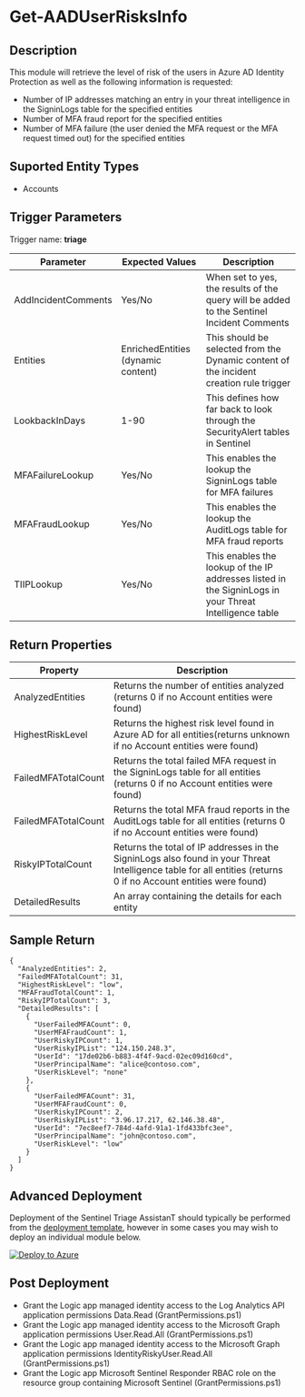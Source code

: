 # Get-AADUserRisksInfo

## Description
This module will retrieve the level of risk of the users in Azure AD Identity Protection as well as the following information is requested:
* Number of IP addresses matching an entry in your threat intelligence in the SigninLogs table for the specified entities
* Number of MFA fraud report for the specified entities
* Number of MFA failure (the user denied the MFA request or the MFA request timed out) for the specified entities

## Suported Entity Types
* Accounts

## Trigger Parameters

Trigger name: **triage**

|Parameter|Expected Values|Description|
|---|---|---|
|AddIncidentComments|Yes/No|When set to yes, the results of the query will be added to the Sentinel Incident Comments|
|Entities|EnrichedEntities (dynamic content)|This should be selected from the Dynamic content of the incident creation rule trigger|
|LookbackInDays|1-90|This defines how far back to look through the SecurityAlert tables in Sentinel|
|MFAFailureLookup|Yes/No|This enables the lookup the SigninLogs table for MFA failures|
|MFAFraudLookup|Yes/No|This enables the lookup the AuditLogs table for MFA fraud reports|
|TIIPLookup|Yes/No|This enables the lookup of the IP addresses listed in the SigninLogs in your Threat Intelligence table|


## Return Properties

|Property|Description|
|---|---|
|AnalyzedEntities|Returns the number of entities analyzed (returns 0 if no Account entities were found)|
|HighestRiskLevel|Returns the highest risk level found in Azure AD for all entities(returns unknown if no Account entities were found)|
|FailedMFATotalCount|Returns the total failed MFA request in the SigninLogs table for all entities (returns 0 if no Account entities were found)|
|FailedMFATotalCount|Returns the total MFA fraud reports in the AuditLogs table for all entities (returns 0 if no Account entities were found)|
|RiskyIPTotalCount|Returns the total of IP addresses in the SigninLogs also found in your Threat Intelligence table for all entities (returns 0 if no Account entities were found)|
|DetailedResults|An array containing the details for each entity|

## Sample Return

```
{
  "AnalyzedEntities": 2,
  "FailedMFATotalCount": 31,
  "HighestRiskLevel": "low",
  "MFAFraudTotalCount": 1,
  "RiskyIPTotalCount": 3,
  "DetailedResults": [
    {
      "UserFailedMFACount": 0,
      "UserMFAFraudCount": 1,
      "UserRiskyIPCount": 1,
      "UserRiskyIPList": "124.150.248.3",
      "UserId": "17de02b6-b883-4f4f-9acd-02ec09d160cd",
      "UserPrincipalName": "alice@contoso.com",
      "UserRiskLevel": "none"
    },
    {
      "UserFailedMFACount": 31,
      "UserMFAFraudCount": 0,
      "UserRiskyIPCount": 2,
      "UserRiskyIPList": "3.96.17.217, 62.146.38.48",
      "UserId": "7ec8eef7-784d-4afd-91a1-1fd433bfc3ee",
      "UserPrincipalName": "john@contoso.com",
      "UserRiskLevel": "low"
    }
  ]
}
```

## Advanced Deployment

Deployment of the Sentinel Triage AssistanT should typically be performed from the [deployment template](/Deploy/readme.md), however in some cases you may wish to deploy an individual module below.

[![Deploy to Azure](https://aka.ms/deploytoazurebutton)](https://portal.azure.com/#create/Microsoft.Template/uri/https%3A%2F%2Fraw.githubusercontent.com%2Fbriandelmsft%2FSentinelAutomationModules%2Fmain%2FModules%2Fmain%2Fazuredeploy.json)

## Post Deployment

* Grant the Logic app managed identity access to the Log Analytics API application permissions Data.Read (GrantPermissions.ps1)
* Grant the Logic app managed identity access to the Microsoft Graph application permissions User.Read.All (GrantPermissions.ps1)
* Grant the Logic app managed identity access to the Microsoft Graph application permissions IdentityRiskyUser.Read.All (GrantPermissions.ps1)
* Grant the Logic app Microsoft Sentinel Responder RBAC role on the resource group containing Microsoft Sentinel (GrantPermissions.ps1)
